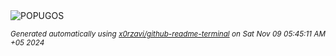 <div align="justify">
<picture>
    <source media="(prefers-color-scheme: dark)" srcset="https://i.ibb.co/k34gSVD/output-gif.gif">
    <source media="(prefers-color-scheme: light)" srcset="https://i.ibb.co/k34gSVD/output-gif.gif">
    <img alt="POPUGOS" src="https://i.ibb.co/k34gSVD/output-gif.gif">
</picture>

<sub><i>Generated automatically using [x0rzavi/github-readme-terminal](https://github.com/x0rzavi/github-readme-terminal) on Sat Nov 09 05:45:11 AM +05 2024</i></sub>
</div>